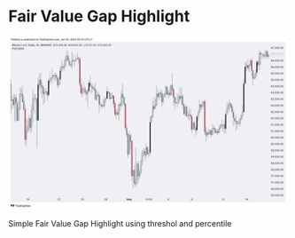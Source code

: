 # Fair Value Gap Highlight

![FVG](Simple_FVG.png)

Simple Fair Value Gap Highlight using threshol and percentile